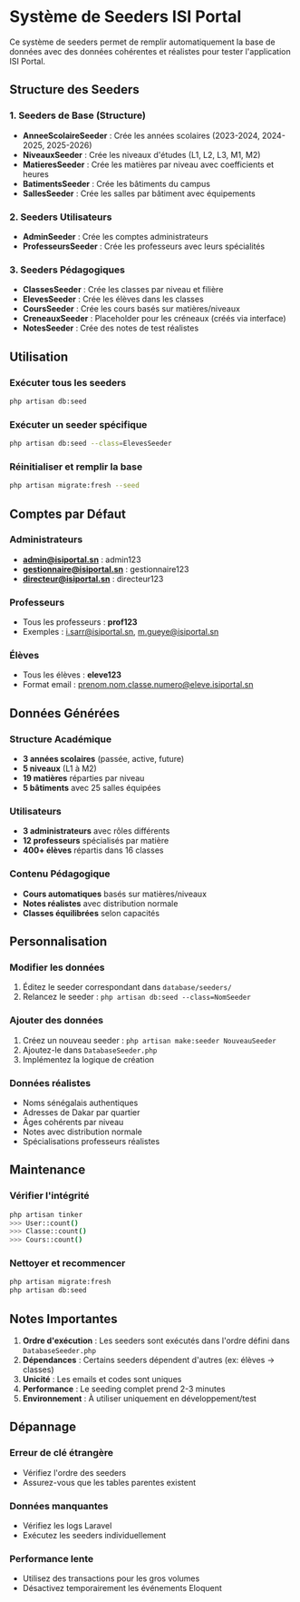 # Système de Seeders ISI Portal

Ce système de seeders permet de remplir automatiquement la base de données avec des données cohérentes et réalistes pour tester l'application ISI Portal.

## Structure des Seeders

### 1. Seeders de Base (Structure)
- **AnneeScolaireSeeder** : Crée les années scolaires (2023-2024, 2024-2025, 2025-2026)
- **NiveauxSeeder** : Crée les niveaux d'études (L1, L2, L3, M1, M2)
- **MatieresSeeder** : Crée les matières par niveau avec coefficients et heures
- **BatimentsSeeder** : Crée les bâtiments du campus
- **SallesSeeder** : Crée les salles par bâtiment avec équipements

### 2. Seeders Utilisateurs
- **AdminSeeder** : Crée les comptes administrateurs
- **ProfesseursSeeder** : Crée les professeurs avec leurs spécialités

### 3. Seeders Pédagogiques
- **ClassesSeeder** : Crée les classes par niveau et filière
- **ElevesSeeder** : Crée les élèves dans les classes
- **CoursSeeder** : Crée les cours basés sur matières/niveaux
- **CreneauxSeeder** : Placeholder pour les créneaux (créés via interface)
- **NotesSeeder** : Crée des notes de test réalistes

## Utilisation

### Exécuter tous les seeders
```bash
php artisan db:seed
```

### Exécuter un seeder spécifique
```bash
php artisan db:seed --class=ElevesSeeder
```

### Réinitialiser et remplir la base
```bash
php artisan migrate:fresh --seed
```

## Comptes par Défaut

### Administrateurs
- **admin@isiportal.sn** : admin123
- **gestionnaire@isiportal.sn** : gestionnaire123  
- **directeur@isiportal.sn** : directeur123

### Professeurs
- Tous les professeurs : **prof123**
- Exemples : i.sarr@isiportal.sn, m.gueye@isiportal.sn

### Élèves
- Tous les élèves : **eleve123**
- Format email : prenom.nom.classe.numero@eleve.isiportal.sn

## Données Générées

### Structure Académique
- **3 années scolaires** (passée, active, future)
- **5 niveaux** (L1 à M2)
- **19 matières** réparties par niveau
- **5 bâtiments** avec 25 salles équipées

### Utilisateurs
- **3 administrateurs** avec rôles différents
- **12 professeurs** spécialisés par matière
- **400+ élèves** répartis dans 16 classes

### Contenu Pédagogique
- **Cours automatiques** basés sur matières/niveaux
- **Notes réalistes** avec distribution normale
- **Classes équilibrées** selon capacités

## Personnalisation

### Modifier les données
1. Éditez le seeder correspondant dans `database/seeders/`
2. Relancez le seeder : `php artisan db:seed --class=NomSeeder`

### Ajouter des données
1. Créez un nouveau seeder : `php artisan make:seeder NouveauSeeder`
2. Ajoutez-le dans `DatabaseSeeder.php`
3. Implémentez la logique de création

### Données réalistes
- Noms sénégalais authentiques
- Adresses de Dakar par quartier
- Âges cohérents par niveau
- Notes avec distribution normale
- Spécialisations professeurs réalistes

## Maintenance

### Vérifier l'intégrité
```bash
php artisan tinker
>>> User::count()
>>> Classe::count()  
>>> Cours::count()
```

### Nettoyer et recommencer
```bash
php artisan migrate:fresh
php artisan db:seed
```

## Notes Importantes

1. **Ordre d'exécution** : Les seeders sont exécutés dans l'ordre défini dans `DatabaseSeeder.php`
2. **Dépendances** : Certains seeders dépendent d'autres (ex: élèves → classes)
3. **Unicité** : Les emails et codes sont uniques
4. **Performance** : Le seeding complet prend 2-3 minutes
5. **Environnement** : À utiliser uniquement en développement/test

## Dépannage

### Erreur de clé étrangère
- Vérifiez l'ordre des seeders
- Assurez-vous que les tables parentes existent

### Données manquantes
- Vérifiez les logs Laravel
- Exécutez les seeders individuellement

### Performance lente
- Utilisez des transactions pour les gros volumes
- Désactivez temporairement les événements Eloquent